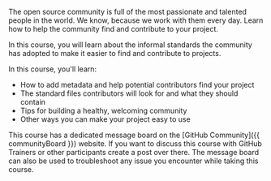 The open source community is full of the most passionate and talented people in the world. We know, because we work with them every day. Learn how to help the community find and contribute to your project.

In this course, you will learn about the informal standards the community has adopted to make it easier to find and contribute to projects.

In this course, you'll learn:

- How to add metadata and help potential contributors find your project
- The standard files contributors will look for and what they should contain
- Tips for building a healthy, welcoming community
- Other ways you can make your project easy to use

This course has a dedicated message board on the [GitHub Community]({{ communityBoard }}) website. If you want to discuss this course with GitHub Trainers or other participants create a post over there. The message board can also be used to troubleshoot any issue you encounter while taking this course.
